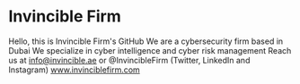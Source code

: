 # Invincible Firm

Hello, this is Invincible Firm's GitHub
We are a cybersecurity firm based in Dubai
We specialize in cyber intelligence and cyber risk management
Reach us at info@invincible.ae or @InvincibleFirm (Twitter, LinkedIn and Instagram)
www.invinciblefirm.com
